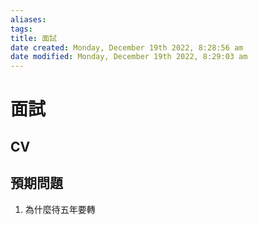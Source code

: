 ```yaml
---
aliases: 
tags: 
title: 面試
date created: Monday, December 19th 2022, 8:28:56 am
date modified: Monday, December 19th 2022, 8:29:03 am
---
```


# 面試

## CV

## 預期問題

1. 為什麼待五年要轉